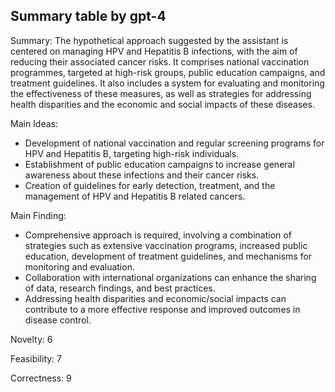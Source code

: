 ## Summary table by gpt-4
Summary: 
The hypothetical approach suggested by the assistant is centered on managing HPV and Hepatitis B infections, with the aim of reducing their associated cancer risks. It comprises national vaccination programmes, targeted at high-risk groups, public education campaigns, and treatment guidelines. It also includes a system for evaluating and monitoring the effectiveness of these measures, as well as strategies for addressing health disparities and the economic and social impacts of these diseases.

Main Ideas: 
- Development of national vaccination and regular screening programs for HPV and Hepatitis B, targeting high-risk individuals.
- Establishment of public education campaigns to increase general awareness about these infections and their cancer risks.
- Creation of guidelines for early detection, treatment, and the management of HPV and Hepatitis B related cancers. 

Main Finding: 
- Comprehensive approach is required, involving a combination of strategies such as extensive vaccination programs, increased public education, development of treatment guidelines, and mechanisms for monitoring and evaluation. 
- Collaboration with international organizations can enhance the sharing of data, research findings, and best practices.
- Addressing health disparities and economic/social impacts can contribute to a more effective response and improved outcomes in disease control.

Novelty: 
6

Feasibility: 
7

Correctness: 
9